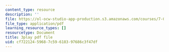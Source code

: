 ```yaml
---
content_type: resource
description: ''
file: https://ol-ocw-studio-app-production.s3.amazonaws.com/courses/7-016-introductory-biology-fall-2018/cf72212459687c59618397686c3f47df_apP5SWitnyw.pdf
file_type: application/pdf
learning_resource_types: []
resourcetype: Document
title: 3play pdf file
uid: cf722124-5968-7c59-6183-97686c3f47df
---
```

